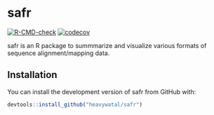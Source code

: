 # safr

<!-- badges: start -->
[![R-CMD-check](https://github.com/heavywatal/safr/actions/workflows/R-CMD-check.yaml/badge.svg)](https://github.com/heavywatal/safr/actions/workflows/R-CMD-check.yaml)
[![codecov](https://codecov.io/gh/heavywatal/safr/graph/badge.svg?token=XVZMHIEZFX)](https://codecov.io/gh/heavywatal/safr)
<!-- badges: end -->

safr is an R package to summmarize and visualize various formats of sequence alignment/mapping data.


## Installation

You can install the development version of safr from GitHub with:

```r
devtools::install_github("heavywatal/safr")
```

